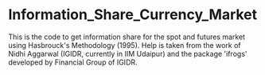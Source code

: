 # Information_Share_Currency_Market
This is the code to get information share for the spot and futures market using Hasbrouck's Methodology (1995).  Help is taken from the work of Nidhi Aggarwal (IGIDR, currently in IIM Udaipur) and the package 'ifrogs' developed by Financial Group of IGIDR.
